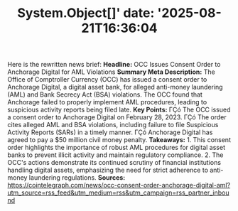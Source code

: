 ﻿---
title: "System.Object[]'
date: '2025-08-21T16:36:04"
category: "Markets"
summary: ""
slug: "systemobject"
source_urls:
  - "https://cointelegraph.com/news/occ-consent-order-anchorage-digital-aml?utm_source=rss_feed&utm_medium=rss&utm_campaign=rss_partner_inbound"
seo:
  title: "System.Object[] | Hash n Hedge'
  description: '"
  keywords: ["news", "markets", "brief"]
---
Here is the rewritten news brief:  **Headline:** OCC Issues Consent Order to Anchorage Digital for AML Violations  **Summary Meta Description:** The Office of Comptroller Currency (OCC) has issued a consent order to Anchorage Digital, a digital asset bank, for alleged anti-money laundering (AML) and Bank Secrecy Act (BSA) violations. The OCC found that Anchorage failed to properly implement AML procedures, leading to suspicious activity reports being filed late.  **Key Points:**  ΓÇó The OCC issued a consent order to Anchorage Digital on February 28, 2023. ΓÇó The order cites alleged AML and BSA violations, including failure to file Suspicious Activity Reports (SARs) in a timely manner. ΓÇó Anchorage Digital has agreed to pay a $50 million civil money penalty.  **Takeaways:**  1. This consent order highlights the importance of robust AML procedures for digital asset banks to prevent illicit activity and maintain regulatory compliance. 2. The OCC's actions demonstrate its continued scrutiny of financial institutions handling digital assets, emphasizing the need for strict adherence to anti-money laundering regulations.  **Sources:** https://cointelegraph.com/news/occ-consent-order-anchorage-digital-aml?utm_source=rss_feed&utm_medium=rss&utm_campaign=rss_partner_inbound 
